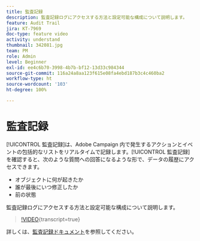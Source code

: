 ```yaml
---
title: 監査記録
description: 監査記録ログにアクセスする方法と設定可能な構成について説明します。
feature: Audit Trail
jira: KT-7969
doc-type: feature video
activity: understand
thumbnail: 342081.jpg
team: PM
role: Admin
level: Beginner
exl-id: ee4c6b70-3998-4b7b-bf12-13d33c984344
source-git-commit: 116a24a8aa123f615e08fa4ebd187b3c4c460ba2
workflow-type: ht
source-wordcount: '103'
ht-degree: 100%

---
```


# 監査記録

[!UICONTROL 監査記録]は、Adobe Campaign 内で発生するアクションとイベントの包括的なリストをリアルタイムで記録します。[!UICONTROL 監査記録]を確認すると、次のような質問への回答になるような形で、データの履歴にアクセスできます。

* オブジェクトに何が起きたか
* 誰が最後にいつ修正したか
* 前の状態

監査記録ログにアクセスする方法と設定可能な構成について説明します。

>[!VIDEO](https://video.tv.adobe.com/v/342081?quality=12&learn=on){transcript=true}

詳しくは、[監査記録ドキュメント](https://experienceleague.adobe.com/docs/campaign-classic/using/monitoring-campaign-classic/production-procedures/audit-trail.html?lang=ja)を参照してください。

